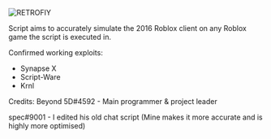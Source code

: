 ![RETROFIY](https://cdn.discordapp.com/attachments/947197644076351591/1004861544452067478/Title.png)

Script aims to accurately simulate the 2016 Roblox client on any Roblox game the script is executed in.

Confirmed working exploits:
- Synapse X
- Script-Ware
- Krnl

Credits:
Beyond 5D#4592 - Main programmer & project leader

spec#9001 - I edited his old chat script (Mine makes it more accurate and is highly more optimised)
